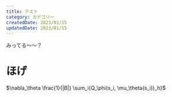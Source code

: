```yaml
---
title: テスト
category: カテゴリー
createdDate: 2023/01/15
updatedDate: 2023/01/15
---
```


みってる〜〜？

# ほげ

$\nabla_\theta \frac{1}{|B|} \sum_i{Q_\phi(s_i, \mu_\theta(s_i))_h}$
